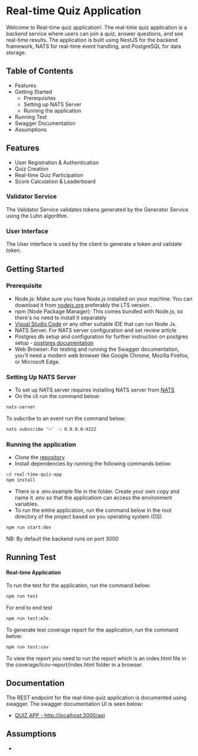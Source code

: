 # Real-time Quiz Application
Welcome to Real-time quiz application!. The real-time quiz application is a backend service where users can join a quiz, answer questions, and see real-time results. The application is built using  NestJS for the backend framework, NATS for real-time event handling, and PostgreSQL for data storage.

## Table of Contents
* Features
* Getting Started
  * Prerequisites
  * Setting up NATS Server
  * Running the application
* Running Test
* Swagger Documentation
* Assumptions


## Features

* User Registration & Authentication
* Quiz Creation
* Real-time Quiz Participation
* Score Calculation & Leaderboard



### Validator Service
The Validator Service validates tokens generated by the Generator Service using the Luhn algorithm.

### User Interface
The User interface is used by the client to generate a token and validate token.


## Getting Started

### Prerequisite
- Node.js: Make sure you have Node.js installed on your machine. You can download it from [nodejs.org](https://nodejs.org/en) preferably the LTS version .
- npm (Node Package Manager): This comes bundled with Node.js, so there's no need to install it separately
- [Visual Studio Code](https://code.visualstudio.com/) or any other suitable IDE that can run Node Js.
- NATS Server. For NATS server configuration and set review article
- Postgres db setup and configuration for further instruction on postgres setup - [postgres documentation](https://www.postgresql.org/)
- Web Browser: For testing and running the Swagger documentation, you'll need a modern web browser like Google Chrome, Mozilla Firefox, or Microsoft Edge.

### Setting Up NATS Server
- To set up NATS server requires installing NATS server from [NATS](https://docs.nats.io/using-nats/nats-tools/nats_cli)
- On the cli run the command below:
```bash
nats-server 
```

To subcribe to an event run the command below:
```bash
nats subscribe ">" -s 0.0.0.0:4222
```


### Running the application
- Clone the [repository](https://github.com/nnamdi16/real-time-quiz-app.git)
- Install dependencies by running the following commands below:
```bash 
cd real-time-quiz-app
npm install
 ```
- There is a .env.example file in the folder. Create your own copy and name it .env so that the applicatiom can access the environment variables.
- To run the entire application, run the command below in the root directory of the project based on you operating system (OS)

```bash
npm run start:dev

```
NB: By default the backend runs on port 3000



## Running Test
#### Real-time Application
To run the test for the application, run the command below:

```bash
npm run test
```
For end to end test
```bash
npm run test:e2e
```

To generate test coverage report for the application, run the command below:


```bash
npm run test:cov
```

To view the report you need to run the report which is an index.html file in the coverage/Icov-report/index.html folder in a browser.



## Documentation
The REST endpoint for the real-time quiz application is documented using swagger.
The swagger documentation UI is seen below:
- [QUIZ APP - http://localhost:3000/api](http://localhost:3000/api)


## Assumptions
- 


